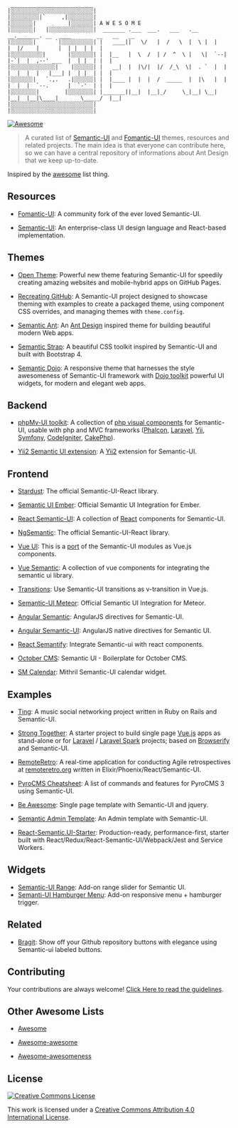 ```   
 __________________________    
|░░░░░░░░░░░░░░░░░░░░░░░░░░| 
|░░░░░░░░░|`     ,|░░░░░░░░| 
|░░░░░░░|          |░░░░░░░| A W E S O M E
|░░░░░░░|   |░░░░░░░░░░░░░░|  _______ .___  ___.   ___   .__   __._______. __  ____        __   __   __  
|░░░░░░░|      `|░░░░░░░░░░| |   ____||   \/   |  /   \  |  \ |  |        |  |/    |      |  | |  | |  | 
|░░░░░░░░░░|       |░░░░░░░| |  |__   |  \  /  | /  ^  \ |   \|  `--|  |-`|  |  ,--' ___  |  | |  | |  | 
|░░░░░░░░░░░░░░|    |░░░░░░| |   __|  |  |\/|  |/  /_\  \|  . `  |  |  |  |  |  |   |___| |  | |  | |  | 
|░░░░░░░|   `.,.   .|░░░░░░| |  |____ |  |  |  /  _____  |  |\   |  |  |  |  |  `--.      |  `-'  | |  | 
|░░░░░░░░|        |░░░░░░░░| |_______||__|  |__|_/     \_|__| \__|  |__|  |__|\____|       \_____/  |__| 
|░░░░░░░░░░░░░░░░░░░░░░░░░░| 
|░░░░░░░░░░░░░░░░░░░░░░░░░░| 
```

[![Awesome](https://cdn.rawgit.com/sindresorhus/awesome/d7305f38d29fed78fa85652e3a63e154dd8e8829/media/badge.svg)](https://github.com/sindresorhus/awesome)

> A curated list of [Semantic-UI](http://semantic-ui.com/) and [Fomantic-UI](https://fomantic-ui.com/) themes, resources and related projects. The main idea is that everyone can contribute here, so we can have a central repository of informations about Ant Design that we keep up-to-date.

Inspired by the [awesome](https://github.com/sindresorhus/awesome) list thing.


## Resources

- [Fomantic-UI](https://fomantic-ui.com/): A community fork of the ever loved Semantic-UI.

- [Semantic-UI](http://semantic-ui.com/): An enterprise-class UI design language and React-based implementation.


## Themes

- [Open Theme](https://github.com/manavsehgal/opentheme): Powerful new theme featuring Semantic-UI for speedily creating amazing websites and mobile-hybrid apps on GitHub Pages.

- [Recreating GitHub](https://github.com/Semantic-Org/example-github): A Semantic-UI project designed to showcase theming with examples to create a packaged theme, using component CSS overrides, and managing themes with `theme.config`.

- [Semantic Ant](http://websemantics.github.io/semantic-ant): An [Ant Design](http://ant.design/) inspired theme for building beautiful modern Web apps.

- [Semantic Strap](http://websemantics.github.io/semantic-strap): A beautiful CSS toolkit inspired by Semantic-UI and built with Bootstrap 4.

- [Semantic Dojo](https://websemantics.github.io/semantic-dojo/): A responsive theme that harnesses the style awesomeness of Semantic-UI framework with [Dojo toolkit](https://dojotoolkit.org/) powerful UI widgets, for modern and elegant web apps.

## Backend

- [phpMv-UI toolkit](https://github.com/phpMv/phpMv-UI/): A collection of [php visual components](http://phpmv-ui.kobject.net/index) for Semantic-UI, usable with php and MVC frameworks ([Phalcon](https://phalconphp.com), [Laravel](https://laravel.com), [Yii](http://www.yiiframework.com), [Symfony](https://symfony.com), [CodeIgniter](https://codeigniter.com), [CakePhp](https://cakephp.org)). 

- [Yii2 Semantic UI extension](https://github.com/zelenin/yii2-semantic-ui): A [Yii2](http://www.yiiframework.com) extension for Semantic-UI. 


## Frontend

- [Stardust](http://technologyadvice.github.io/stardust/elements/button): The official Semantic-UI-React library.

- [Semantic UI Ember](https://github.com/Semantic-Org/Semantic-UI-Ember): Official Semantic UI Integration for Ember.

- [React Semantic-UI](https://github.com/jhudson8/react-semantic-ui): A collection of [React](https://facebook.github.io/react/) components for Semantic-UI. 

- [NgSemantic](http://technologyadvice.github.io/stardust/elements/button): The official Semantic-UI-React library.

- [Vue UI](http://vueui.github.io/): This is a [port](https://github.com/vueui) of the Semantic-UI modules as Vue.js components.

- [Vue Semantic](https://github.com/CroudSupport/vue-semantic): A collection of vue components for integrating the semantic ui library.

- [Transitions](https://github.com/vueui/transitions): Use Semantic-UI transitions as v-transition in Vue.js.

- [Semantic-UI Meteor](https://github.com/Semantic-Org/Semantic-UI-Meteor): Official Semantic UI Integration for Meteor.

- [Angular Semantic](https://github.com/caitp/angular-semantic): AngularJS directives for Semantic-UI.

- [Angular Semantic-UI](http://angularify.github.io/angular-semantic-ui/): AngularJS native directives for Semantic UI.

- [React Semantify](http://jessy1092.github.io/react-semantify/): Integrate Semantic-ui with react components.

- [October CMS](https://github.com/christophheich/semantic-ui-octobercms/): Semantic UI - Boilerplate for October CMS.

- [SM Calendar](https://github.com/pinguxx/sm-calendar/): Mithril Semantic-UI calendar widget.


## Examples

- [Ting](https://github.com/Aufree/ting): A music social networking project written in Ruby on Rails and Semantic-UI.

- [Strong Together](https://github.com/websemantics/strong-together): A starter project to build single page [Vue.js](https://vuejs.org/) apps as stand-alone or for [Laravel](https://laravel.com/) / [Laravel Spark](https://spark.laravel.com/) projects; based on [Browserify](http://browserify.org/) and Semantic-UI.

- [RemoteRetro](https://github.com/stride-nyc/remote_retro): A real-time application for conducting Agile retrospectives at [remoteretro.org](https://remoteretro.org) written in Elixir/Phoenix/React/Semantic-UI.

- [PyroCMS Cheatsheet](http://websemantics.github.io/pyrocms-cheatsheet/): A list of commands and features for PyroCMS 3 using Semantic-UI.

- [Be Awesome](https://github.com/muhibbudins/beawesome): Single page template with Semantic-UI and jquery.

- [Semantic Admin Template](https://github.com/Copypeng/Semantic-Admin-Template): An Admin template with Semantic-UI.

- [React-Semantic.UI-Starter](https://github.com/Metnew/react-semantic.ui-starter): Production-ready, performance-first, starter built with React/Redux/React-Semantic-UI/Webpack/Jest and Service Workers.

## Widgets

- [Semantic-UI Range](https://github.com/tyleryasaka/semantic-ui-range): Add-on range slider for Semantic UI.
- [Semanti-UI Hamburger Menu](https://github.com/natzar/semantic-ui-hamburger): Add-on responsive menu + hamburger trigger.

## Related

- [Bragit](http://websemantics.github.io/bragit/): Show off your Github repository buttons with elegance using Semantic-ui labeled buttons.


## Contributing

Your contributions are always welcome! [Click Here to read the guidelines](https://github.com/websemantics/awesome-semantic-ui/blob/master/contributing.md).


## Other Awesome Lists

- [Awesome](https://github.com/sindresorhus/awesome)

- [Awesome-awesome](https://github.com/emijrp/awesome-awesome)

- [Awesome-awesomeness](https://github.com/bayandin/awesome-awesomeness)


## License

[![Creative Commons License](http://i.creativecommons.org/l/by/4.0/88x31.png)](http://creativecommons.org/licenses/by/4.0/)

This work is licensed under a [Creative Commons Attribution 4.0 International License](http://creativecommons.org/licenses/by/4.0/).
